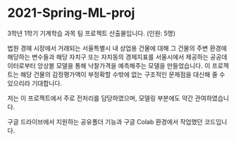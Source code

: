 # 2021-Spring-ML-proj

3학년 1학기 기계학습 과목 팀 프로젝트 산출물입니다. (인원: 5명)

법원 경매 시장에서 거래되는 서울특별시 내 상업용 건물에 대해 그 건물의 주변 환경에 해당하는 변수들과 해당 자치구 또는 자치동의 경제지표를 서울시에서 제공하는 공공데이터로부터 앙상블 모델을 통해 낙찰가격을 예측해주는 모델을 만들었습니다. 이 프로젝트는 해당 건물의 감정평가액이 부정확할 수밖에 없는 구조적인 문제점을 대신해 줄 수 있으리라 기대합니다.

저는 이 프로젝트에서 주로 전처리를 담당하였으며, 모델링 부분에도 약간 관여하였습니다.

구글 드라이브에서 지원하는 공유폴더 기능과 구글 Colab 환경에서 작업했던 코드입니다.
